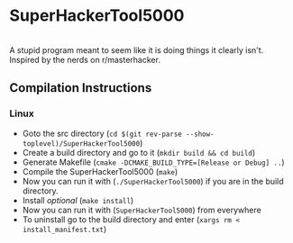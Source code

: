 # SuperHackerTool5000
<br>
A stupid program meant to seem like it is doing things it clearly isn't. Inspired by the nerds on r/masterhacker.

## Compilation Instructions
### Linux

* Goto the src directory (`cd $(git rev-parse --show-toplevel)/SuperHackerTool5000`)
* Create a build directory and go to it (`mkdir build && cd build`)
* Generate Makefile (`cmake -DCMAKE_BUILD_TYPE=[Release or Debug] ..`)
* Compile the SuperHackerTool5000 (`make`)
* Now you can run it with (`./SuperHackerTool5000`) if you are in the build directory.
* Install *optional* (`make install`)
* Now you can run it with (`SuperHackerTool5000`) from everywhere
* To uninstall go to the build directory and enter (`xargs rm < install_manifest.txt`)

<!-- ### Windows -->
<!-- Somebody else gotta to this -->
